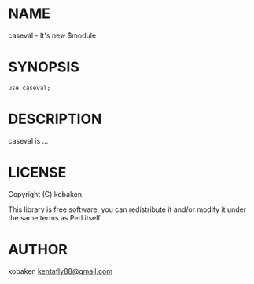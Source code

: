 
# NAME

caseval - It's new $module

# SYNOPSIS

    use caseval;

# DESCRIPTION

caseval is ...

# LICENSE

Copyright (C) kobaken.

This library is free software; you can redistribute it and/or modify
it under the same terms as Perl itself.

# AUTHOR

kobaken <kentafly88@gmail.com>
